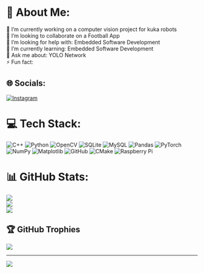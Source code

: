 # 💫 About Me:
🔭 I’m currently working on a computer vision project for kuka robots<br>👯 I’m looking to collaborate on a Football App <br>🤝 I’m looking for help with: Embedded Software  Development <br>🌱 I’m currently learning: Embedded Software Development<br>💬 Ask me about: YOLO Network<br>⚡ Fun fact: 


## 🌐 Socials:
[![Instagram](https://img.shields.io/badge/Instagram-%23E4405F.svg?logo=Instagram&logoColor=white)](https://instagram.com/@JOR.VISION) 

# 💻 Tech Stack:
![C++](https://img.shields.io/badge/c++-%2300599C.svg?style=for-the-badge&logo=c%2B%2B&logoColor=white) ![Python](https://img.shields.io/badge/python-3670A0?style=for-the-badge&logo=python&logoColor=ffdd54) ![OpenCV](https://img.shields.io/badge/opencv-%23white.svg?style=for-the-badge&logo=opencv&logoColor=white) ![SQLite](https://img.shields.io/badge/sqlite-%2307405e.svg?style=for-the-badge&logo=sqlite&logoColor=white) ![MySQL](https://img.shields.io/badge/mysql-4479A1.svg?style=for-the-badge&logo=mysql&logoColor=white) ![Pandas](https://img.shields.io/badge/pandas-%23150458.svg?style=for-the-badge&logo=pandas&logoColor=white) ![PyTorch](https://img.shields.io/badge/PyTorch-%23EE4C2C.svg?style=for-the-badge&logo=PyTorch&logoColor=white) ![NumPy](https://img.shields.io/badge/numpy-%23013243.svg?style=for-the-badge&logo=numpy&logoColor=white) ![Matplotlib](https://img.shields.io/badge/Matplotlib-%23ffffff.svg?style=for-the-badge&logo=Matplotlib&logoColor=black) ![GitHub](https://img.shields.io/badge/github-%23121011.svg?style=for-the-badge&logo=github&logoColor=white) ![CMake](https://img.shields.io/badge/CMake-%23008FBA.svg?style=for-the-badge&logo=cmake&logoColor=white) ![Raspberry Pi](https://img.shields.io/badge/-RaspberryPi-C51A4A?style=for-the-badge&logo=Raspberry-Pi)
# 📊 GitHub Stats:
![](https://github-readme-stats.vercel.app/api?username=JorVision&theme=dark&hide_border=false&include_all_commits=false&count_private=false)<br/>
![](https://github-readme-streak-stats.herokuapp.com/?user=JorVision&theme=dark&hide_border=false)<br/>
![](https://github-readme-stats.vercel.app/api/top-langs/?username=JorVision&theme=dark&hide_border=false&include_all_commits=false&count_private=false&layout=compact)

## 🏆 GitHub Trophies
![](https://github-profile-trophy.vercel.app/?username=JorVision&theme=blue_navy&no-frame=true&no-bg=true&margin-w=4)

---
[![](https://visitcount.itsvg.in/api?id=JorVision&icon=6&color=1)](https://visitcount.itsvg.in)

<!-- Proudly created with GPRM ( https://gprm.itsvg.in ) -->
